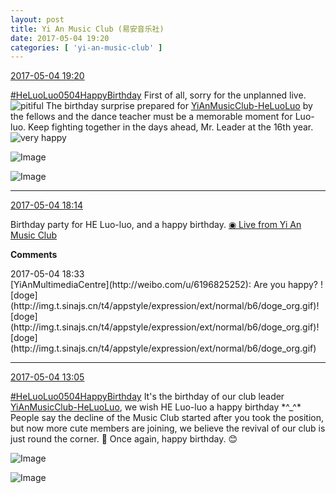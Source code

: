```yaml
---
layout: post
title: Yi An Music Club (易安音乐社)
date: 2017-05-04 19:20
categories: [ 'yi-an-music-club' ]
---
```


<div class="weibo-info">
  <a href="http://weibo.com/6094546964/F1zTHxqAS">2017-05-04 19:20</a>
</div>

[#HeLuoLuo0504HappyBirthday](http://weibo.com/p/1008082bc17c3565071927d08eccf4ec94e83e) First of all, sorry for the unplanned live. ![pitiful](http://img.t.sinajs.cn/t4/appstyle/expression/ext/normal/af/kl_org.gif) The birthday surprise prepared for [YiAnMusicClub-HeLuoLuo](http://weibo.com/u/6117570574) by the fellows and the dance teacher must be a memorable moment for Luo-luo. Keep fighting together in the days ahead, Mr. Leader at the 16th year. ![very happy](http://img.t.sinajs.cn/t4/appstyle/expression/ext/normal/58/mb_org.gif)

<!-- more -->

![Image](http://wx3.sinaimg.cn/mw690/006Es64Agy1ff9jscag21j334k231hdt.jpg)

![Image](http://wx4.sinaimg.cn/mw690/006Es64Agy1ff9jsajxhlj31xc2w07wh.jpg)

---

<div class="weibo-info">
  <a href="http://weibo.com/6094546964/F1zsQu9lJ">2017-05-04 18:14</a>
</div>

Birthday party for HE Luo-luo, and a happy birthday. [◉ Live from Yi An Music Club](http://www.yizhibo.com/l/gFjJjIihssFD7QFQ.html)

**Comments**

<div class="weibo-info">2017-05-04 18:33</div>
[YiAnMultimediaCentre](http://weibo.com/u/6196825252): Are you happy? ![doge](http://img.t.sinajs.cn/t4/appstyle/expression/ext/normal/b6/doge_org.gif)![doge](http://img.t.sinajs.cn/t4/appstyle/expression/ext/normal/b6/doge_org.gif)![doge](http://img.t.sinajs.cn/t4/appstyle/expression/ext/normal/b6/doge_org.gif)

---

<div class="weibo-info">
  <a href="http://weibo.com/6094546964/F1xrea3SD">2017-05-04 13:05</a>
</div>

[#HeLuoLuo0504HappyBirthday](http://weibo.com/p/1008082bc17c3565071927d08eccf4ec94e83e) It's the birthday of our club leader [YiAnMusicClub-HeLuoLuo](http://weibo.com/u/6117570574), we wish HE Luo-luo a happy birthday \*^_^\* People say the decline of the Music Club started after you took the position, but now more cute members are joining, we believe the revival of our club is just round the corner. :birthday: Once again, happy birthday. :blush:

![Image](http://wx3.sinaimg.cn/mw690/006Es64Agy1ff98wx0jadj30yg1cpk9b.jpg)

![Image](http://wx1.sinaimg.cn/mw690/006Es64Agy1ff98wvcsluj31ho1zknht.jpg)

